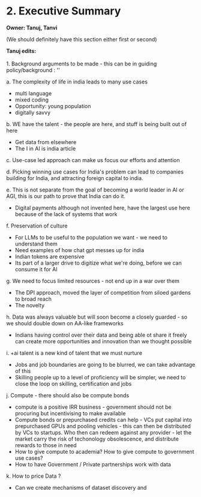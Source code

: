 # 2. Executive Summary

**Owner: Tanuj, Tanvi**

(We should definitely have this section either first or second)



**Tanuj edits:**\
\
1\. Background arguments to be made - this can be in guiding policy/background : ''

a. The complexity of life in india leads to many use cases

* multi language
* mixed coding
* Opportunity: young population
* digitally savvy

b. WE have the talent - the people are here, and stuff is being built out of here

* Get data from elsewhere&#x20;
* The I in AI is india article

c. Use-case led approach can make us focus our efforts and attention

d. Picking winning use cases for India's problem can lead to companies building for India, and attracting foreign capital to india.

e. This is not separate from the goal of becoming a world leader in AI or AGI, this is our path to prove that India can do it.

* Digital payments although not invented here, have the largest use here because of the lack of systems that work

f. Preservation of culture

* For LLMs to be useful to the population we want - we need to understand them
* Need examples of how chat gpt messes up for india
* Indian tokens are expensive
* Its part of a larger drive to digitize what we're doing, before we can consume it for AI

g. We need to focus limited resources - not end up in a war over them

* The DPI approach, moved the layer of competition from siloed gardens to broad reach
* The novelty

h. Data was always valuable but will soon become a closely guarded - so we should double down on AA-like frameworks

* Indians having control over their data and being able ot share it freely can create more opportunities and innovation than we thought possible

i. +ai talent is a new kind of talent that we must nurture

* Jobs and job boundaries are going to be blurred, we can take advantage of this
* Skilling people up to a level of proficiency will be simpler, we need to close the loop on skilling, certification and jobs

j. Compute - there should also be compute bonds

* compute is a positive IRR business - government should not be procuring but incentivising to make available
* Compute bonds or prepurchased credits can help - VCs put capital into prepurchased GPUs and pooling vehicles - this can then be distributed by VCs to startups. Who then can redeem against any provider - let the market carry the risk of techonology obsolescence, and distribute rewards to those in need
* How to give compute to academia? How to give compute to government use cases?
* How to have Government / Private partnerships work with data

k. How to price Data ?

* Can we create mechanisms of dataset discovery and&#x20;





